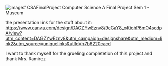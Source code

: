 ![image](https://github.com/user-attachments/assets/52eb48f5-5654-4e79-b8aa-b0f39830b696)# CSAFinalProject
Computer Science A Final Project Sem 1 - Museum 

the presentation link for the stuff about it: 
https://www.canva.com/design/DAGZYwEznv8/9cGaY8_oKiohP6mO4scdpA/view?utm_content=DAGZYwEznv8&utm_campaign=designshare&utm_medium=link2&utm_source=uniquelinks&utlId=h7b6220cacd 

I want to thank myself for the grueling completetion of this project 
and thank Mrs. Ramirez
